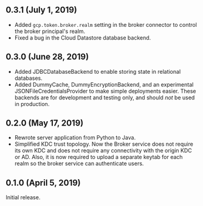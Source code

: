## 0.3.1 (July 1, 2019)

- Added `gcp.token.broker.realm` setting in the broker connector to control
  the broker principal's realm.
- Fixed a bug in the Cloud Datastore database backend.

## 0.3.0 (June 28, 2019)

- Added JDBCDatabaseBackend to enable storing state in relational databases.
- Added DummyCache, DummyEncryptionBackend, and an experimental
  JSONFileCredentialsProvider to make simple deployments easier.
  These backends are for development and testing only, and should *not*
  be used in production.

## 0.2.0 (May 17, 2019)

- Rewrote server application from Python to Java.
- Simplified KDC trust topology. Now the Broker service does not
  require its own KDC and does not require any connectivity with the
  origin KDC or AD. Also, it is now required to upload a separate
  keytab for each realm so the broker service can authenticate users.

## 0.1.0 (April 5, 2019)

Initial release.